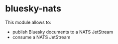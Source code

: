 # bluesky-nats

This module allows to:

* publish Bluesky documents to a NATS JetStream
* consume a NATS JetStream
